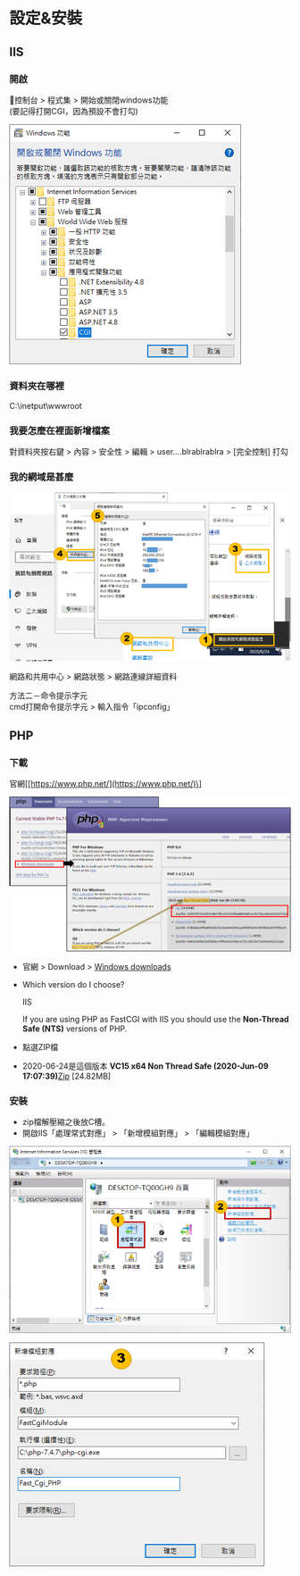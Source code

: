 # 設定&安裝

## IIS

### 開啟

🔶控制台 &gt; 程式集 &gt; 開始或關閉windows功能  
\(要記得打開CGI，因為預設不會打勾\)

![](../.gitbook/assets/image%20%281%29.png)

### 資料夾在哪裡

C:\inetput\wwwroot

### 我要怎麼在裡面新增檔案

對資料夾按右鍵 &gt; 內容 &gt; 安全性 &gt; 編輯 &gt; user....blrablrablra &gt; \[完全控制\] 打勾

### 我的網域是甚麼

![](../.gitbook/assets/image%20%2837%29.png)

網路和共用中心 &gt; 網路狀態 &gt; 網路連線詳細資料

方法二－命令提示字元  
cmd打開命令提示字元 &gt; 輸入指令「ipconfig」

## PHP

### 下載

官網\[[https://www.php.net/](https://www.php.net/)\]

![](../.gitbook/assets/image%20%2810%29.png)

* 官網 &gt; Download &gt;  [Windows downloads](https://windows.php.net/download#php-7.4)
* Which version do I choose?


  IIS

  If you are using PHP as FastCGI with IIS you should use the **Non-Thread Safe \(NTS\)** versions of PHP.

* 點選ZIP檔
* 2020-06-24是這個版本 **VC15 x64 Non Thread Safe \(2020-Jun-09 17:07:39\)**[Zip](https://windows.php.net/downloads/releases/php-7.4.7-nts-Win32-vc15-x64.zip) \[24.82MB\]



### 安裝

* zip檔解壓縮之後放C槽。
* 開啟IIS「處理常式對應」  &gt; 「新增模組對應」 &gt; 「編輯模組對應」

![](../.gitbook/assets/image%20%285%29.png)

![Fast\_Cgi\_PHP&#x662F;&#x81EA;&#x5B9A;&#x7FA9;&#xFF0C;&#x96A8;&#x4FBF;&#x4F60;&#x60F3;&#x53D6;&#x751A;&#x9EBC;&#x540D;&#x5B57;&#x3002;](../.gitbook/assets/image%20%2819%29.png)

